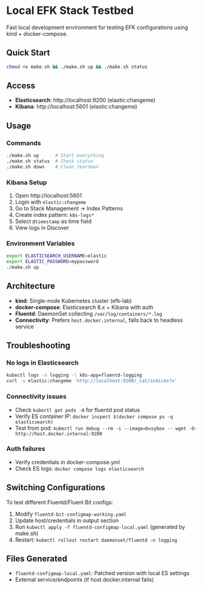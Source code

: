 # Local EFK Stack Testbed

Fast local development environment for testing EFK configurations using kind + docker-compose.

## Quick Start

```bash
chmod +x make.sh && ./make.sh up && ./make.sh status
```

## Access

- **Elasticsearch**: http://localhost:9200 (elastic:changeme)
- **Kibana**: http://localhost:5601 (elastic:changeme)

## Usage

### Commands
```bash
./make.sh up      # Start everything
./make.sh status  # Check status
./make.sh down    # Clean teardown
```

### Kibana Setup
1. Open http://localhost:5601
2. Login with `elastic:changeme`
3. Go to Stack Management → Index Patterns
4. Create index pattern: `k8s-logs*`
5. Select `@timestamp` as time field
6. View logs in Discover

### Environment Variables
```bash
export ELASTICSEARCH_USERNAME=elastic
export ELASTIC_PASSWORD=mypassword
./make.sh up
```

## Architecture

- **kind**: Single-node Kubernetes cluster (efk-lab)
- **docker-compose**: Elasticsearch 8.x + Kibana with auth
- **Fluentd**: DaemonSet collecting `/var/log/containers/*.log`
- **Connectivity**: Prefers `host.docker.internal`, falls back to headless service

## Troubleshooting

### No logs in Elasticsearch
```bash
kubectl logs -n logging -l k8s-app=fluentd-logging
curl -u elastic:changeme 'http://localhost:9200/_cat/indices?v'
```

### Connectivity issues
- Check `kubectl get pods -A` for fluentd pod status
- Verify ES container IP: `docker inspect $(docker compose ps -q elasticsearch)`
- Test from pod: `kubectl run debug --rm -i --image=busybox -- wget -O- http://host.docker.internal:9200`

### Auth failures
- Verify credentials in docker-compose.yml
- Check ES logs: `docker compose logs elasticsearch`

## Switching Configurations

To test different Fluentd/Fluent Bit configs:
1. Modify `fluentd-bit-configmap-working.yaml`
2. Update host/credentials in output section
3. Run `kubectl apply -f fluentd-configmap-local.yaml` (generated by make.sh)
4. Restart: `kubectl rollout restart daemonset/fluentd -n logging`

## Files Generated

- `fluentd-configmap-local.yaml`: Patched version with local ES settings
- External service/endpoints (if host.docker.internal fails)